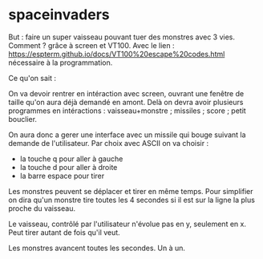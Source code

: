 # spaceinvaders

But : faire un super vaisseau pouvant tuer des monstres avec 3 vies. 
Comment ? grâce à screen et VT100. 
Avec le lien : https://espterm.github.io/docs/VT100%20escape%20codes.html nécessaire à la programmation. 

Ce qu'on sait : 

On va devoir rentrer en intéraction avec screen, ouvrant une fenêtre de taille qu'on aura déjà demandé en amont. Delà on devra avoir plusieurs programmes en intéractions : vaisseau+monstre ; missiles ; score ; petit bouclier. 

On aura donc a gerer une interface avec un missile qui bouge suivant la demande de l'utilisateur. Par choix avec ASCII on va choisir : 

- la touche q pour aller à gauche
- la touche d pour aller à droite
- la barre espace pour tirer 

Les monstres peuvent se déplacer et tirer en même temps. Pour simplifier on dira qu'un monstre tire toutes les 4 secondes si il est sur la ligne la plus proche du vaisseau. 

Le vaisseau, contrôlé par l'utilisateur n'évolue pas en y, seulement en x. Peut tirer autant de fois qu'il veut. 

Les monstres avancent toutes les secondes. Un à un. 
